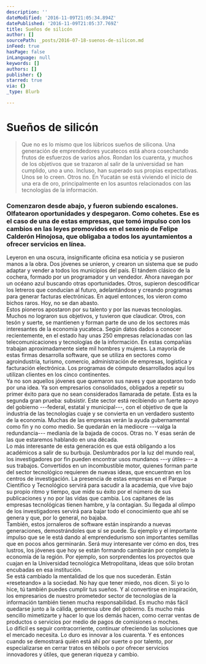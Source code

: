 ```yaml
---
description: ''
dateModified: '2016-11-09T21:05:34.894Z'
datePublished: '2016-11-09T21:05:37.769Z'
title: Sueños de silicón
author: []
sourcePath: _posts/2016-07-18-suenos-de-silicon.md
inFeed: true
hasPage: false
inLanguage: null
keywords: []
authors: []
publisher: {}
starred: true
via: {}
_type: Blurb

---
```

# Sueños de silicón

> Que no es lo mismo que los lúbricos sueños de silicona. Una generación de emprendedores yucatecos está ahora cosechando frutos de esfuerzos de varios años. Rondan los cuarenta, y muchos de los objetivos que se trazaron al salir de la universidad se han cumplido, uno a uno. Incluso, han superado sus propias expectativas. Unos se lo creen. Otros no. En Yucatán se está viviendo el inicio de una era de oro, principalmente en los asuntos relacionados con las tecnologías de la información.

### Comenzaron desde abajo, y fueron subiendo escalones. Olfatearon oportunidades y despegaron. Como cohetes. Ese es el caso de una de estas empresas, que tomó impulso con los cambios en las leyes promovidos en el sexenio de Felipe Calderón Hinojosa, que obligaba a todos los ayuntamientos a ofrecer servicios en línea.  
Leyeron en una oscura, insignificante oficina esa noticia y se pusieron manos a la obra. Dos jóvenes se unieron, y crearon un sistema que se pudo adaptar y vender a todos los municipios del país. El tándem clásico de la cochera, formado por un programador y un vendedor. Ahora navegan por un océano azul buscando otras oportunidades. Otros, supieron descodificar los letreros que conducían al futuro, adelantándose y creando programas para generar facturas electrónicas. En aquel entonces, los vieron como bichos raros. Hoy, no se dan abasto.  
Estos pioneros apostaron por su talento y por las nuevas tecnologías. Muchos no lograron sus objetivos, y tuvieron que claudicar. Otros, con tesón y suerte, se mantienen y forman parte de uno de los sectores más interesantes de la economía yucateca. Según datos dados a conocer recientemente, en el estado hay unas 250 empresas relacionadas con las telecomunicaciones y tecnologías de la información. En estas compañías trabajan aproximadamente siete mil hombres y mujeres. La mayoría de estas firmas desarrolla software, que se utiliza en sectores como agroindustria, turismo, comercio, administración de empresas, logística y facturación electrónica. Los programas de cómputo desarrollados aquí los utilizan clientes en los cinco continentes.  
Ya no son aquellos jóvenes que quemaron sus naves y que apostaron todo por una idea. Ya son empresarios consolidados, obligados a repetir su primer éxito para que no sean considerados llamarada de petate. Esta es la segunda gran prueba: subsistir. Este sector está recibiendo un fuerte apoyo del gobierno ---federal, estatal y municipal---, con el objetivo de que la industria de las tecnologías cuaje y se convierta en un verdadero sustento de la economía. Muchas de las empresas verán la ayuda gubernamental como fin y no como medio. Se quedarán en la mediocre ---valga la redundancia--- medianía de la bajada de cocos. Otras no. Y esas serán de las que estaremos hablando en una década.  
Lo más interesante de esta generación es que está obligando a los académicos a salir de su burbuja. Deslumbrados por la luz del mundo real, los investigadores por fin pueden encontrar usos mundanos ---y útiles--- a sus trabajos. Convertidos en un incombustible motor, quienes forman parte del sector tecnológico requieren de nuevas ideas, que encuentran en los centros de investigación. La presencia de estas empresas en el Parque Científico y Tecnológico servirá para sacudir a la academia, que vive bajo su propio ritmo y tiempo, que mide su éxito por el número de sus publicaciones y no por las vidas que cambia. Los capitanes de las empresas tecnológicas tienen hambre, y la contagian. Su llegada al olimpo de los investigadores servirá para bajar todo el conocimiento que ahí se genera y que, por lo general, no bajaba.  
También, estos jornaleros de software están inspirando a nuevas generaciones, demostrándoles que sí se puede. Su ejemplo y el importante impulso que se le está dando al emprendedurismo son importantes semillas que en pocos años germinarán. Será muy interesante ver cómo en dos, tres lustros, los jóvenes que hoy se están formando cambiarán por completo la economía de la región. Por ejemplo, son sorprendentes los proyectos que cuajan en la Universidad tecnológica Metropolitana, ideas que sólo brotan encubadas en esa institución.  
Se está cambiado la mentalidad de los que nos sucederán. Están «reseteando» a la sociedad. No hay que tener miedo, nos dicen. Si yo lo hice, tú también puedes cumplir tus sueños. Y al convertirse en inspiración, los empresarios de nuestro prometedor sector de tecnologías de la información también tienen mucha responsabilidad. Es mucho más fácil quedarse junto a la cálida, generosa ubre del gobierno. Es mucho más sencillo mimetizarte y hacer lo que los demás hacen, como cerrar ventas de productos o servicios por medio de pagos de comisiones o moches.  
Lo difícil es seguir contracorriente, continuar ofreciendo las soluciones que el mercado necesita. Lo duro es innovar a los cuarenta. Y es entonces cuando se demostrará quién está ahí por suerte o por talento, por especializarse en cerrar tratos en téibols o por ofrecer servicios innovadores y útiles, que generan riqueza y cambio.